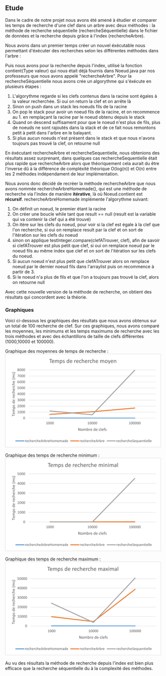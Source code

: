 ## Etude

Dans le cadre de notre projet nous avons été amené à étudier et comparer les temps de recherche d'une clef dans un arbre avec deux méthodes : la méthode de recherche séquentielle (rechercheSéquentielle) dans le fichier de données et la recherche depuis grâce à l'index (rechercheArbre).

Nous avons dans un premier temps créer un nouvel éxécutable nous permettant d'éxécuter des recherches selon les différentes méthodes dans l'arbre :

Puis nous avons pour la recherche depuis l'index, utilisé la fonction contient(Type valeur) qui nous était déjà fournis dans Noeud.java par nos professeurs que nous avons appelé "rechercheArbre". 
Pour la rechercheSéquentielle nous avons crée un algorythme qui s'éxécute en plusieurs étapes :
1. L'algorythme regarde si les clefs contenus dans la racine sont égales à la valeur recherchée. Si oui on return la clef et on arrête là
2. Sinon on push dans un stack les noeuds fils de la racine
3. On pop le stack pour avoir un noeud fils de la racine, et on recommence au 1. en remplaçant la racine par le noeud obtenu depuis le stack
4. Quand on descend suffisament pour que le noeud n'est plus de fils, plus de noeuds ne sont rajoutés dans la stack et de ce fait nous remontons petit à petit dans l'arbre en le balayant.
5. Si plus aucun noeuds n'est présent dans le stack et que nous n'avons toujours pas trouvé la clef, on retourne null

En éxécutant rechercheArbre et rechercheSequentielle, nous obtenions des résultats assez surprenant, dans quelques cas rechercheSequentielle était plus rapide que rechercheArbre alors que théoriquement cela aurait du être l'inverse dû à la différence de compléxité théorique O(log(n)) et O(n) entre les 2 méthodes indépendament de leur implémentation.

Nous avons donc décidé de recréer la méthode rechercheArbre que nous avons nommée rechercheArbreHomemade(), qui est une méthode de recherche via l'index de manière **itérative**, là où Noeud.contient est **récursif**.
rechercheArbreHomemade implémente l'algorythme suivant:
1. On définit un noeud, le premier étant la racine
2. On créer une boucle while tant que result == null (result est la variable qui va contenir la clef qui a été trouvé)
3. On itère sur les clefs du noeud, pour voir si la clef est égale à la clef que l'on recherche, si oui on remplace result par la clef et on sort de l'itération sur les clefs du noeud 
4. sinon on applique testInteger.compare(clefATrouver, clef), afin de savoir si clefATrouver est plus petit que clef, si oui on remplace noeud par le noeud fils au même index que clef et on sort de l'itération sur les clefs du noeud.
5. Si aucun noeud n'est plus petit que clefATrouver alors on remplace noeud par le dernier noeud fils dans l'arraylist puis on recommence à partir de 3.
6. Si le noeud n'a plus de fils et que l'on a toujours pas trouvé la clef, alors on retourne null

Avec cette nouvelle version de la méthode de recherche, on obtient des résultats qui concordent avec la théorie.

### Graphiques

Voici ci-dessous les graphiques des résultats que nous avons obtenus sur un total de 100 recherche de clef. Sur ces graphiques, nous avons comparé les moyennes, les minimums et les temps maximums de recherche avec les trois méthodes et avec des échantillons de taille de clefs différentes (1000,10000 et 100000).

Graphique des moyennes de temps de recherche :
![Graphique des moyennes](https://github.com/Gilles-Marco/b-tree/blob/master/etude/graphics/GraphMoyennes.png)

Graphique des temps de recherche minimum :
![Graphique des minimums](https://github.com/Gilles-Marco/b-tree/blob/master/etude/graphics/GraphMinimums.png)

Graphique des temps de recherche maximum :
![Graphique des maximums](https://github.com/Gilles-Marco/b-tree/blob/master/etude/graphics/GraphMaximums.png)

Au vu des résultats la méthode de recherche depuis l'index est bien plus efficace que la recherche séquentielle du à la complexité des méthodes.